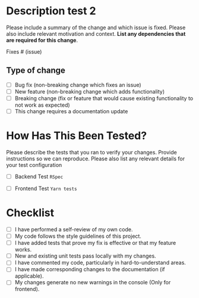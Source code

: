 # Description test 2

Please include a summary of the change and which issue is fixed. Please also include relevant motivation and context. **List any dependencies that are required for this change**.

Fixes # (issue)

## Type of change


- [ ] Bug fix (non-breaking change which fixes an issue)
- [ ] New feature (non-breaking change which adds functionality)
- [ ] Breaking change (fix or feature that would cause existing functionality to not work as expected)
- [ ] This change requires a documentation update

# How Has This Been Tested?

Please describe the tests that you ran to verify your changes. Provide instructions so we can reproduce. Please also list any relevant details for your test configuration

- [ ] Backend Test `RSpec`
- [ ] Frontend Test `Yarn tests`


# Checklist

- [ ] I have performed a self-review of my own code.
- [ ] My code follows the style guidelines of this project.
- [ ] I have added tests that prove my fix is effective or that my feature works.
- [ ] New and existing unit tests pass locally with my changes.
- [ ] I have commented my code, particularly in hard-to-understand areas.
- [ ] I have made corresponding changes to the documentation (if applicable).
- [ ] My changes generate no new warnings in the console (Only for frontend).
